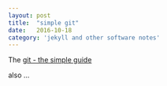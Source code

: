 ```yaml
---
layout: post
title:  "simple git"
date:   2016-10-18
category: 'jekyll and other software notes'
---
```






The <a href="http://rogerdudler.github.io/git-guide/">git - the simple guide</a>

also ...

